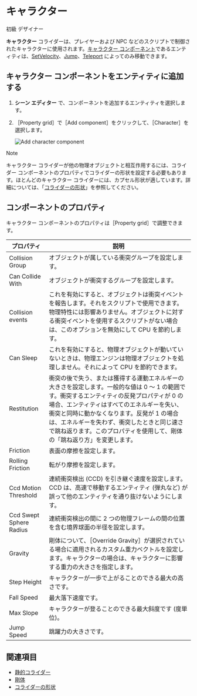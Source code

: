# キャラクター

<span class="badge text-bg-primary">初級</span>
<span class="badge text-bg-success">デザイナー</span>

**キャラクター** コライダーは、プレイヤーおよび NPC などのスクリプトで制御されたキャラクターに使用されます。[キャラクター コンポーネント](xref:Stride.Physics.CharacterComponent)であるエンティティは、[SetVelocity](xref:Stride.Physics.CharacterComponent.SetVelocity\(Stride.Core.Mathematics.Vector3\))、[Jump](xref:Stride.Physics.CharacterComponent.Jump)、[Teleport](xref:Stride.Physics.CharacterComponent.Teleport\(Stride.Core.Mathematics.Vector3\)) によってのみ移動できます。

## キャラクター コンポーネントをエンティティに追加する

1. **シーン エディター** で、コンポーネントを追加するエンティティを選択します。

2. ［Property grid］で［Add component］をクリックして、［Character］を選択します。

    ![Add character component](media/add-character-component.png)

>[!NOTE]
> キャラクター コライダーが他の物理オブジェクトと相互作用するには、コライダー コンポーネントのプロパティでコライダーの形状を設定する必要もあります。ほとんどのキャラクター コライダーには、カプセル形状が適しています。詳細については、「[コライダーの形状](collider-shapes.md)」を参照してください。

## コンポーネントのプロパティ

キャラクター コンポーネントのプロパティは［Property grid］で調整できます。

プロパティ              |   説明
----------------------|-----------------------
Collision Group       | オブジェクトが属している衝突グループを設定します。
Can Collide With      | オブジェクトが衝突するグループを設定します。
Collision events      | これを有効にすると、オブジェクトは衝突イベントを報告します。それをスクリプトで使用できます。物理特性には影響ありません。オブジェクトに対する衝突イベントを使用するスクリプトがない場合は、このオプションを無効にして CPU を節約します。
Can Sleep             | これを有効にすると、物理オブジェクトが動いていないときは、物理エンジンは物理オブジェクトを処理しません。それによって CPU を節約できます。
Restitution           | 衝突の後で失う、または獲得する運動エネルギーの大きさを設定します。一般的な値は 0 ～ 1 の範囲です。衝突するエンティティの反発プロパティが 0 の場合、エンティティはすべてのエネルギーを失い、衝突と同時に動かなくなります。反発が 1 の場合は、エネルギーを失わず、衝突したときと同じ速さで跳ね返ります。このプロパティを使用して、剛体の「跳ね返り方」を変更します。
Friction              | 表面の摩擦を設定します。
Rolling Friction              | 転がり摩擦を設定します。
Ccd Motion Threshold  | 連続衝突検出 (CCD) を引き継ぐ速度を設定します。CCD は、高速で移動するエンティティ (弾丸など) が誤って他のエンティティを通り抜けないようにします。
Ccd Swept Sphere Radius | 連続衝突検出の間に 2 つの物理フレームの間の位置を含む境界球面の半径を設定します。
Gravity               | 剛体について、［Override Gravity］が選択されている場合に適用されるカスタム重力ベクトルを設定します。キャラクターの場合は、キャラクターに影響する重力の大きさを指定します。
Step Height           | キャラクターが一歩で上がることのできる最大の高さです。
Fall Speed            | 最大落下速度です。
Max Slope             | キャラクターが登ることのできる最大斜度です (度単位)。
Jump Speed            | 跳躍力の大きさです。

## 関連項目

* [静的コライダー](static-colliders.md)
* [剛体](rigid-bodies.md)
* [コライダーの形状](collider-shapes.md)
